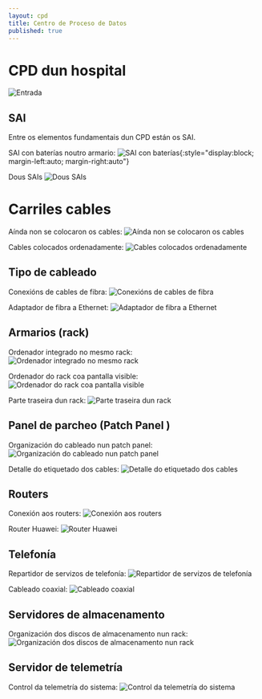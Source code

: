 ```yaml
---
layout: cpd
title: Centro de Proceso de Datos
published: true
---
```



# CPD dun hospital

![Entrada]({{site.baseurl}}/fotos/porta.jpg)


## SAI
Entre os elementos fundamentais dun CPD están os SAI.

SAI con baterías noutro armario:
![SAI con baterías ]({{site.baseurl}}/fotos/SAI-1.jpg){:style="display:block; margin-left:auto; margin-right:auto"}
 


 Dous SAIs
![ Dous SAIs ]({{site.baseurl}}/fotos/SAI-2.jpg)

# Carriles cables
Aínda non se colocaron os cables:
![ Aínda non se colocaron os cables ]({{site.baseurl}}/fotos/carrilsenCables.jpg)

Cables colocados ordenadamente:
![ Cables colocados ordenadamente ]({{site.baseurl}}/fotos/carrilCableado.jpg)

## Tipo de cableado
Conexións de cables de fibra:
![ Conexións de cables de fibra ]({{site.baseurl}}/fotos/fibra.jpg)

Adaptador de fibra a Ethernet:
![ Adaptador de fibra a Ethernet ](fotos/adaptadorFibraEthernet.jpg)




## Armarios (rack)

Ordenador integrado no mesmo rack:
![ Ordenador integrado no mesmo rack ]({{site.baseurl}}/fotos/terminalRack-1.jpg)


Ordenador do rack coa pantalla visible:
![ Ordenador do rack coa pantalla visible ]({{site.baseurl}}/fotos/terminalRack-2.jpg)

 Parte traseira dun rack:
![ Parte traseira dun rack ]({{site.baseurl}}/fotos/traseiro.jpg)

## Panel de parcheo (Patch Panel )

Organización do cableado nun patch panel:
![ Organización do cableado nun patch panel  ]({{site.baseurl}}/fotos/patchPanel.jpg)


Detalle do etiquetado dos cables:
![ Detalle do etiquetado dos cables]({{site.baseurl}}/fotos/patchPanelCoax.jpg)

## Routers

 Conexión aos routers:
![ Conexión aos routers ]({{site.baseurl}}/fotos/router.jpg)

Router Huawei:
![Router Huawei ]({{site.baseurl}}/fotos/HuaweiRouter.jpg)



## Telefonía

 Repartidor de servizos de telefonía:
![ Repartidor de servizos de telefonía ]({{site.baseurl}}/fotos/telefonia.jpg)


Cableado coaxial:
![Cableado coaxial](fotos/coaxial.jpg)




## Servidores de almacenamento

Organización dos discos de almacenamento nun rack:
![Organización dos discos de almacenamento nun rack ]({{site.baseurl}}/fotos/servAlmacenamento.jpg)

## Servidor de telemetría

Control da telemetría do sistema:
![Control da telemetría do sistema ]({{site.baseurl}}/fotos/servTelemetria.jpg)
